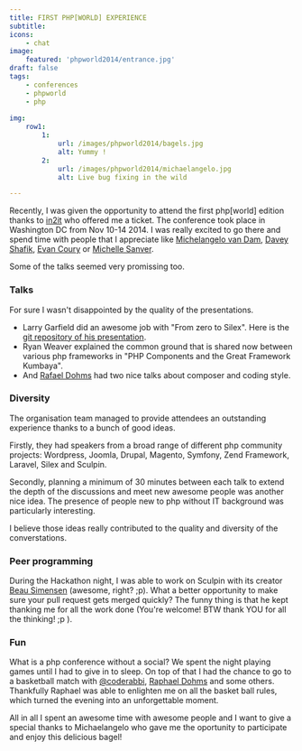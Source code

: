 ```yaml
---
title: FIRST PHP[WORLD] EXPERIENCE
subtitle: 
icons:
    - chat
image:
    featured: 'phpworld2014/entrance.jpg'
draft: false
tags:
    - conferences
    - phpworld
    - php
    
img:
    row1:
        1:
            url: /images/phpworld2014/bagels.jpg
            alt: Yummy !
        2:
            url: /images/phpworld2014/michaelangelo.jpg
            alt: Live bug fixing in the wild

---
```


Recently, I was given the opportunity to attend the first php[world] edition thanks to [in2it](http://www.in2it.be/) who offered me a ticket. The conference took place in Washington DC from Nov 10-14 2014. I was really excited to go there and spend time with people that I appreciate like [Michelangelo van Dam](https://twitter.com/DragonBe), [Davey Shafik](https://twitter.com/dshafik), [Evan Coury](https://twitter.com/EvanDotPro) or [Michelle Sanver](https://twitter.com/michellesanver). 

Some of the talks seemed very promissing too.

### Talks ###

For sure I wasn't disappointed by the quality of the presentations.

- Larry Garfield did an awesome job with "From zero to Silex". Here is the [git repository of his presentation](https://github.com/palantirnet/zero-to-silex).
- Ryan Weaver explained the common ground that is shared now between various php frameworks in "PHP Components and the Great Framework Kumbaya".
- And [Rafael Dohms](https://twitter.com/rdohms) had two nice talks about composer and coding style.

### Diversity ###

The organisation team managed to provide attendees an outstanding experience thanks to a bunch of good ideas.

Firstly, they had speakers from a broad range of different php community projects: Wordpress, Joomla, Drupal, Magento, Symfony, Zend Framework, Laravel, Silex and Sculpin.

Secondly, planning a minimum of 30 minutes between each talk to extend the depth of the discussions and meet new awesome people was another nice idea. The presence of people new to php without IT background was particularly interesting.

I believe those ideas really contributed to the quality and diversity of the converstations.

### Peer programming ###

During the Hackathon night, I was able to work on Sculpin with its creator [Beau Simensen](https://twitter.com/beausimensen) (awesome, right? ;p). What a better opportunity to make sure your pull request gets merged quickly? The funny thing is that he kept thanking me for all the work done (You're welcome! BTW thank YOU for all the thinking! ;p ).

### Fun ###

What is a php conference without a social? We spent the night playing games until I had to give in to sleep.
On top of that I had the chance to go to a basketball match with [@coderabbi](https://twitter.com/), [Raphael Dohms](https://twitter.com/rdohms) and some others. Thankfully Raphael was able to enlighten me on all the basket ball rules, which turned the evening into an unforgettable moment.

All in all I spent an awesome time with awesome people and I want to give a special thanks to Michaelangelo who gave me the oportunity to participate and enjoy this delicious bagel!
